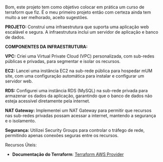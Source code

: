 Bom, este projeto tem como objetivo colocar em prática um curso de terraform que fiz.
É o meu primeiro projeto então com certeza ainda tem muito a ser melhorado, aceito sugestões.


**PROJETO:** Construí uma infraestrutura que suporta uma aplicação web escalável e segura. A infraestrutura inclui um servidor de aplicação e banco de dados.


**COMPONENTES DA INFRAESTRUTURA:**

**VPC:** Criei uma Virtual Private Cloud (VPC) personalizada, com sub-redes públicas e privadas, para segmentar e isolar os recursos.

**EC2:** Lancei uma instância EC2 na sub-rede pública para hospedar mUM site, com uma configuração automática para instalar e configurar um servidor web.

**RDS:** Configurei uma instância RDS (MySQL) na sub-rede privada para armazenar os dados da aplicação, garantindo que o banco de dados não esteja acessível diretamente pela internet.

**NAT Gateway:** Implementei um NAT Gateway para permitir que recursos nas sub-redes privadas possam acessar a internet, mantendo a segurança e o isolamento.

**Segurança:** Utilizei Security Groups para controlar o tráfego de rede, permitindo apenas conexões seguras entre os recursos.

Recursos Úteis:
- **Documentação do Terraform**: [Terraform AWS Provider](https://registry.terraform.io/providers/hashicorp/aws/latest/docs)
